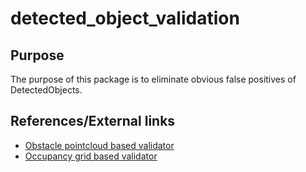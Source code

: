 # detected_object_validation

## Purpose

The purpose of this package is to eliminate obvious false positives of DetectedObjects.

## References/External links
- [Obstacle pointcloud based validator](obstacle-pointcloud-based-validator.md)
- [Occupancy grid based validator](occupancy-grid-based-validator.md)
